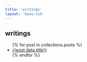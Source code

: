 ```yaml
---
title: 'writings'
layout: 'base.njk'
---
```


## writings

<ul>
  {% for post in collections.posts %}
  <li><a href="{{post.url}}">{{post.data.title}}</a></li>
  {% endfor %}
</ul>
